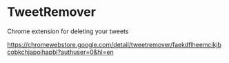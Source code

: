 # TweetRemover
Chrome extension for deleting your tweets

https://chromewebstore.google.com/detail/tweetremover/faekdflheemcikjbcobkchjapoihapbl?authuser=0&hl=en
